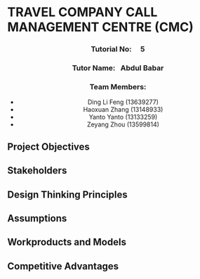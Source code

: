 # TRAVEL COMPANY CALL MANAGEMENT CENTRE (CMC)
 <center>
  
  ### Tutorial No: &emsp;5 <br/>
  ### Tutor Name:&ensp; Abdul Babar <br/>
  ### Team Members: 
  * Ding Li Feng (13639277)
  * Haoxuan Zhang (13148933)
  * Yanto Yanto (13133259)
  * Zeyang Zhou (13599814)
  
 </center>

## Project Objectives



## Stakeholders




## Design Thinking Principles






## Assumptions





## Workproducts and Models






## Competitive Advantages

